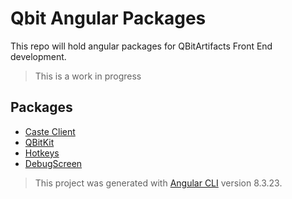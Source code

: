 # Qbit Angular Packages

This repo will hold angular packages for QBitArtifacts Front End development.

> This is a work in progress

## Packages

- [Caste Client](./projects/caste-client-ng)
- [QBitKit](./projects/qbitkit-ng)
- [Hotkeys](./projects/qbit-hotkeys)
- [DebugScreen](./projects/qbit-debug-screen)

> This project was generated with [Angular CLI](https://github.com/angular/angular-cli) version 8.3.23.
